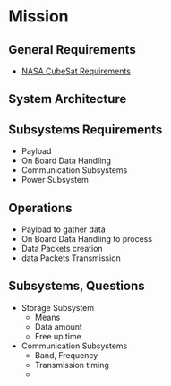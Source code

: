 Mission
==

## General Requirements

- [NASA CubeSat Requirements](http://www.nasa.gov/pdf/627972main_LSP-REQ-317_01A.pdf)

## System Architecture


## Subsystems Requirements

- Payload
- On Board Data Handling
- Communication Subsystems
- Power Subsystem

## Operations

- Payload to gather data
- On Board Data Handling to process
- Data Packets creation
- data Packets Transmission

## Subsystems, Questions

- Storage Subsystem
  - Means
  - Data amount
  - Free up time
- Communication Subsystems
  - Band, Frequency
  - Transmission timing
  - 
